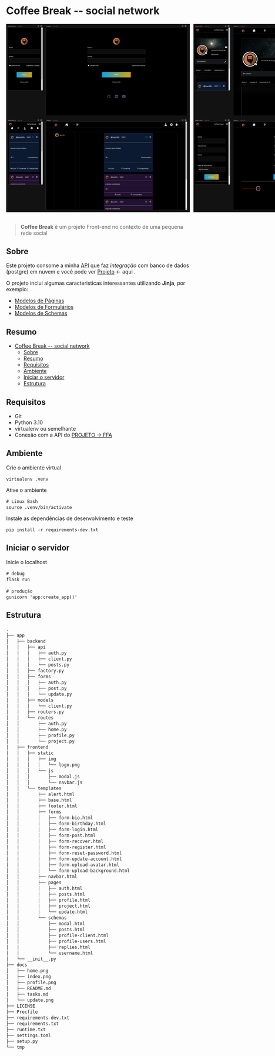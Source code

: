 # Coffee Break -- social network

<div align="center" style="display:flex; gap:10px">
<img src="index.png" width=500px>
<img src="profile.png" width=500px>
</div>


<div align="center" style="display:flex; gap:10px">
<img src="home.png" width=500px>
<img src="update.png" width=500px>
</div>

<br>
  
> **Coffee Break** é um projeto Front-end no contexto de uma pequena rede social

## Sobre

Este projeto consome a minha [API](https://fast-flask-api.herokuapp.com/docs)
que faz *integração* com banco de dados (postgre) em nuvem  e você pode ver [Projeto](https://github.com/Fernando-Medeiros/Fast-Flask-API) <- aqui .


O projeto inclui algumas caracteristicas interessantes utilizando **Jinja**, por exemplo:

- [Modelos de Páginas](../app/frontend/templates/pages/)
- [Modelos de Formulários](../app/frontend/templates/forms/)
- [Modelos de Schemas](../app/frontend/templates/schemas/)



## Resumo
- [Coffee Break -- social network](#coffee-break----social-network)
  - [Sobre](#sobre)
  - [Resumo](#resumo)
  - [Requisitos](#requisitos)
  - [Ambiente](#ambiente)
  - [Iniciar o servidor](#iniciar-o-servidor)
  - [Estrutura](#estrutura)



## Requisitos

- Git
- Python 3.10
- virtualenv ou semelhante
- Conexão com a API do [PROJETO -> FFA](https://github.com/Fernando-Medeiros/Fast-Flask-API) 

## Ambiente

Crie o ambiente virtual

```console
virtualenv .venv
```

Ative o ambiente 

```console
# Linux Bash
source .venv/bin/activate
```

Instale as dependências de desenvolvimento e teste

```console
pip install -r requirements-dev.txt
```

## Iniciar o servidor

Inicie o localhost

```console
# debug
flask run

# produção
gunicorn 'app:create_app()'
```

## Estrutura

```console
.
├── app
│   ├── backend
│   │   ├── api
│   │   │   ├── auth.py
│   │   │   ├── client.py
│   │   │   └── posts.py
│   │   ├── factory.py
│   │   ├── forms
│   │   │   ├── auth.py
│   │   │   ├── post.py
│   │   │   └── update.py
│   │   ├── models
│   │   │   └── client.py
│   │   ├── routers.py
│   │   └── routes
│   │       ├── auth.py
│   │       ├── home.py
│   │       ├── profile.py
│   │       └── project.py
│   ├── frontend
│   │   ├── static
│   │   │   ├── img
│   │   │   │   └── logo.png
│   │   │   └── js
│   │   │       ├── modal.js
│   │   │       └── navbar.js
│   │   └── templates
│   │       ├── alert.html
│   │       ├── base.html
│   │       ├── footer.html
│   │       ├── forms
│   │       │   ├── form-bio.html
│   │       │   ├── form-birthday.html
│   │       │   ├── form-login.html
│   │       │   ├── form-post.html
│   │       │   ├── form-recover.html
│   │       │   ├── form-register.html
│   │       │   ├── form-reset-password.html
│   │       │   ├── form-update-account.html
│   │       │   ├── form-upload-avatar.html
│   │       │   └── form-upload-background.html
│   │       ├── navbar.html
│   │       ├── pages
│   │       │   ├── auth.html
│   │       │   ├── posts.html
│   │       │   ├── profile.html
│   │       │   ├── project.html
│   │       │   └── update.html
│   │       └── schemas
│   │           ├── modal.html
│   │           ├── posts.html
│   │           ├── profile-client.html
│   │           ├── profile-users.html
│   │           ├── replies.html
│   │           └── username.html
│   └── __init__.py
├── docs
│   ├── home.png
│   ├── index.png
│   ├── profile.png
│   ├── README.md
│   ├── tasks.md
│   └── update.png
├── LICENSE
├── Procfile
├── requirements-dev.txt
├── requirements.txt
├── runtime.txt
├── settings.toml
├── setup.py
└── tmp
```